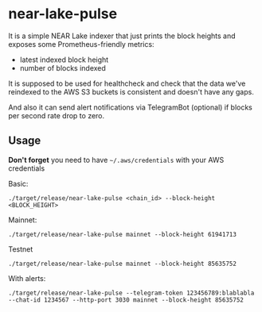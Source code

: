 # near-lake-pulse

It is a simple NEAR Lake indexer that just prints the block heights and exposes some Prometheus-friendly metrics:

- latest indexed block height
- number of blocks indexed

It is supposed to be used for healthcheck and check that the data we've reindexed to the AWS S3 buckets is consistent and doesn't have
any gaps.

And also it can send alert notifications via TelegramBot (optional) if blocks per second rate drop to zero.

## Usage

**Don't forget** you need to have `~/.aws/credentials` with your AWS credentials

Basic:

`./target/release/near-lake-pulse <chain_id> --block-height <BLOCK_HEIGHT>`

Mainnet:

`./target/release/near-lake-pulse mainnet --block-height 61941713`

Testnet

`./target/release/near-lake-pulse mainnet --block-height 85635752`

With alerts:

`./target/release/near-lake-pulse --telegram-token 123456789:blablabla --chat-id 1234567 --http-port 3030 mainnet --block-height 85635752`
